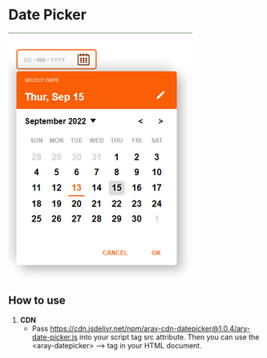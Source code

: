 # Date Picker

![This is an image](/src/images/Date-picker.png)

## How to use

1. **CDN**
   - Pass https://cdn.jsdelivr.net/npm/aray-cdn-datepicker@1.0.4/ary-date-picker.js into your script tag src attribute. Then you can use the &lt;aray-datepicker&gt;</aray-datepicker> --> tag in your HTML document.
